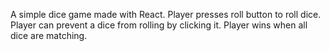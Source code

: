 A simple dice game made with React. Player presses roll button to roll dice. Player can prevent a dice from rolling by clicking it. Player wins when all dice are matching.
